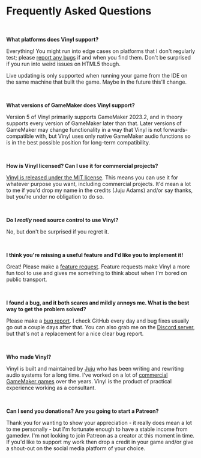 # Frequently Asked Questions

&nbsp;

**What platforms does Vinyl support?**

Everything! You might run into edge cases on platforms that I don't regularly test; please [report any bugs](https://github.com/JujuAdams/Vinyl/issues) if and when you find them. Don't be surprised if you run into weird issues on HTML5 though.

Live updating is only supported when running your game from the IDE on the same machine that built the game. Maybe in the future this'll change.

&nbsp;

**What versions of GameMaker does Vinyl support?**

Version 5 of Vinyl primarily supports GameMaker 2023.2, and in theory supports every version of GameMaker later than that. Later versions of GameMaker may change functionality in a way that Vinyl is not forwards-compatible with, but Vinyl uses only native GameMaker audio functions so is in the best possible position for long-term compatibility.

&nbsp;

**How is Vinyl licensed? Can I use it for commercial projects?**

[Vinyl is released under the MIT license](https://github.com/JujuAdams/Vinyl/blob/master/LICENSE). This means you can use it for whatever purpose you want, including commercial projects. It'd mean a lot to me if you'd drop my name in the credits (Juju Adams) and/or say thanks, but you're under no obligation to do so.

&nbsp;

**Do I *really* need source control to use Vinyl?**

No, but don't be surprised if you regret it.

&nbsp;

**I think you're missing a useful feature and I'd like you to implement it!**

Great! Please make a [feature request](https://github.com/JujuAdams/Vinyl/issues). Feature requests make Vinyl a more fun tool to use and gives me something to think about when I'm bored on public transport.

&nbsp;

**I found a bug, and it both scares and mildly annoys me. What is the best way to get the problem solved?**

Please make a [bug report](https://github.com/JujuAdams/Vinyl/issues). I check GitHub every day and bug fixes usually go out a couple days after that. You can also grab me on the [Discord server](https://discord.gg/8krYCqr), but that's not a replacement for a nice clear bug report.

&nbsp;

**Who made Vinyl?**

Vinyl is built and maintained by [Juju](https://www.jujuadams.com/) who has been writing and rewriting audio systems for a long time. I've worked on a lot of [commercial GameMaker games](http://www.jujuadams.com/) over the years. Vinyl is the product of practical experience working as a consultant.

&nbsp;

**Can I send you donations? Are you going to start a Patreon?**

Thank you for wanting to show your appreciation - it really does mean a lot to me personally - but I'm fortunate enough to have a stable income from gamedev. I'm not looking to join Patreon as a creator at this moment in time. If you'd like to support my work then drop a credit in your game and/or give a shout-out on the social media platform of your choice.